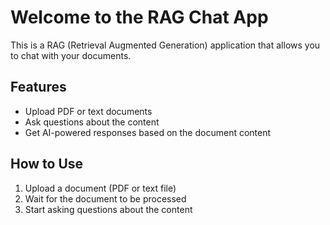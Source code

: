 # Welcome to the RAG Chat App

This is a RAG (Retrieval Augmented Generation) application that allows you to chat with your documents.

## Features
- Upload PDF or text documents
- Ask questions about the content
- Get AI-powered responses based on the document content

## How to Use
1. Upload a document (PDF or text file)
2. Wait for the document to be processed
3. Start asking questions about the content 